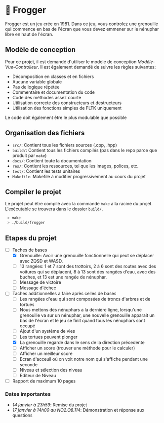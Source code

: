 # 🐸 Frogger
Frogger est un jeu crée en 1981. Dans ce jeu, vous controlez une grenouille qui commence en bas de l'écran que vous devez emmener sur le nénuphar libre en haut de l'écran.

## Modèle de conception
Pour ce projet, il est demandé d'utiliser le modèle de conception *Modèle-Vue-Controlleur*.
Il est également demandé de suivre les règles suivantes:
 - Décomposition en classes et en fichiers
 - Aucune variable globale
 - Pas de logique répétée
 - Commentaire et documentation du code 
 - Code des méthodes assez courte
 - Utilisation correcte des constructeurs et destructeurs
 - Utilisation des fonctions simples de FLTK uniquement
 
 Le code doit également être le plus modulable que possible

## Organisation des fichiers
 - `src/`: Contient tous les fichiers sources (.cpp, .hpp)
 - `build/`: Contient tous les fichiers compilés (pas dans le repo parce que produit par `make`)
 - `docs/`: Contient toute la documentation
 - `res/`: Contient les ressources, tel que les images, polices, etc.
 - `test/`: Contient les tests unitaires
 - `Makefile`: Makefile à modifier progressivement au cours du projet

## Compiler le projet
Le projet peut être compilé avec la commande `m̀ake` a la racine du projet. L'exécutable se trouvera dans le dossier `build/`.
```sh
 > make
 > ./build/frogger
```

## Etapes du projet
 - [ ] Taches de bases
    - [x] Grenouille: Avoir une grenouille fonctionnelle qui peut se déplacer avec ZQSD et WASD.
    - [ ] 13 rangées: 1 et 7 sont des trottoirs, 2 à 6 sont des routes avec des voitures qui se déplacent, 8 à 13 sont des rangées d'eau, avec des buches, et 13 est une rangée de nénuphar.
    - [ ] Message de victoire
    - [ ] Message d'échec
 - [ ] Taches additionnelles a faire après celles de bases
    - [ ] Les rangées d'eau qui sont composées de troncs d'arbres et de tortues
    - [ ] Nous mettons des nénuphars a la dernière ligne, lorsqu'une grenouille va sur un nénuphar, une nouvelle grenouille apparait un bas de l'écran et le jeu se finit quand tous les nénuphars sont occupé
    - [ ] Ajout d'un système de vies 
    - [ ] Les tortues peuvent plonger
    - [x] La grenouille regarde dans le sens de la direction précedente
    - [ ] Afficher un score (trouver une méthode pour le calculer)
    - [ ] Afficher un meilleur score
    - [ ] Ecran d'acceuil où on voit notre nom qui s'affiche pendant une seconde
    - [ ] Niveau et sélection des niveau 
    - [ ] Editeur de Niveau
 - [ ] Rapport de maximum 10 pages

### Dates importantes
 - *14 janvier à 23h59*: Remise du projet
 - *17 janvier à 14h00 au NO2.O8.114*: Démonstration et réponse aux questions
